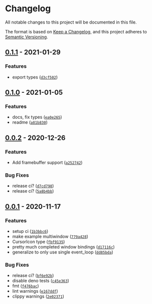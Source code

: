 # Changelog

All notable changes to this project will be documented in this file.

The format is based on [Keep a Changelog], and this project adheres to
[Semantic Versioning].

## [0.1.1] - 2021-01-29

### Features

- export types ([`d3cf502`])

## [0.1.0] - 2021-01-05

### Features

- docs, fix types ([`ea0e265`])
- readme ([`a81b830`])

## [0.0.2] - 2020-12-26

### Features

- Add framebuffer support ([`a252742`])

### Bug Fixes

- release ci? ([`d7cd798`])
- release ci? ([`5a8b4bb`])

## [0.0.1] - 2020-11-17

### Features

- setup ci ([`1b3bbc6`])
- make example multiwindow ([`779a428`])
- CursorIcon type ([`fbf9135`])
- pretty much completed window bindings ([`d17116c`])
- generalize to only use single event_loop ([`dd85bda`])

### Bug Fixes

- release ci? ([`bf6e92b`])
- disable deno tests ([`c45e363`])
- fmt ([`f476bac`])
- lint warnings ([`e167ddf`])
- clippy warnings ([`2e02371`])

[keep a changelog]: https://keepachangelog.com/en/1.0.0/
[semantic versioning]: https://semver.org/spec/v2.0.0.html
[0.1.1]: https://github.com/denosaurs/pane/compare/0.1.0...0.1.1
[`d3cf502`]: https://github.com/denosaurs/pane/commit/d3cf50210a157d5383a727c603dd05af0dad2adc
[0.1.0]: https://github.com/denosaurs/pane/compare/0.0.2...0.1.0
[`ea0e265`]: https://github.com/denosaurs/pane/commit/ea0e2651ef4a0d556a2ffe5ea00f27f6aeb92d20
[`a81b830`]: https://github.com/denosaurs/pane/commit/a81b830b6862f8385e2392803acf153e015a2c2e
[0.0.2]: https://github.com/denosaurs/pane/compare/0.0.1...0.0.2
[`a252742`]: https://github.com/denosaurs/pane/commit/a2527422ab7f942563ca77500e78e50533dc7b9e
[`d7cd798`]: https://github.com/denosaurs/pane/commit/d7cd798813ef2359007ce21becb27faa9cb6153d
[`5a8b4bb`]: https://github.com/denosaurs/pane/commit/5a8b4bb1c2955d231192904ca81016b85b07222c
[0.0.1]: https://github.com/denosaurs/pane/compare/0.0.1
[`1b3bbc6`]: https://github.com/denosaurs/pane/commit/1b3bbc66ceeaf757ef73a2516b7d1ccd1ed4a550
[`779a428`]: https://github.com/denosaurs/pane/commit/779a42817105986d9930a7bcc45161af8dc5963e
[`fbf9135`]: https://github.com/denosaurs/pane/commit/fbf91353db1b90dd171f0de83a8f59fa506aaf81
[`d17116c`]: https://github.com/denosaurs/pane/commit/d17116c8c666ef2609101cf89c4c6a81fec091c3
[`dd85bda`]: https://github.com/denosaurs/pane/commit/dd85bdac905b613de0eac7867aee556bb89e651a
[`bf6e92b`]: https://github.com/denosaurs/pane/commit/bf6e92b24991afab70f51f93acf4e2511d47dd2a
[`c45e363`]: https://github.com/denosaurs/pane/commit/c45e363828fc7872e2067a90532fb3294e77f7d1
[`f476bac`]: https://github.com/denosaurs/pane/commit/f476bacb257f60da6cc1a22c2525002fbe8f2d2c
[`e167ddf`]: https://github.com/denosaurs/pane/commit/e167ddf99d6a95b2540ebb400845849b93f991ac
[`2e02371`]: https://github.com/denosaurs/pane/commit/2e02371f0501b9068121ea623d242c39db751be7
